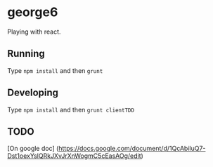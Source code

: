 george6
=======

Playing with react.

Running
-------
Type ``npm install`` and then ``grunt``

Developing
-----------
Type ``npm install`` and then ``grunt clientTDD``


TODO
----
[On google doc] (https://docs.google.com/document/d/1QcAbiluQ7-Dst1oexYslQRkJXvJrXnWogmC5cEasAOg/edit)

